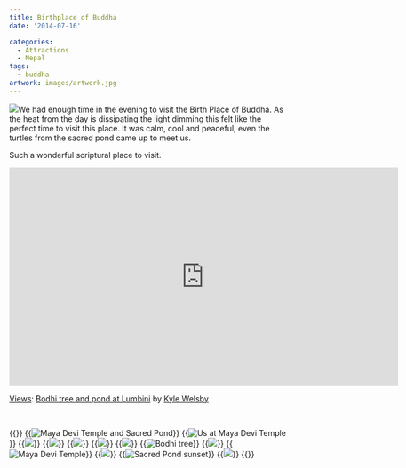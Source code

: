 ```yaml
---
title: Birthplace of Buddha
date: '2014-07-16'

categories:
  - Attractions
  - Nepal
tags:
  - buddha
artwork: images/artwork.jpg
---
```


![](images/IMG_20140716_191909-1024x583.jpg)We had enough time in the evening to visit the Birth Place of Buddha. As the heat from the day is dissipating the light dimming this felt like the perfect time to visit this place. It was calm, cool and peaceful, even the turtles from the sacred pond came up to meet us.

Such a wonderful scriptural place to visit.

<iframe src="https://maps.google.com/maps?layer=c&amp;panoid=qptjnDzP46QAAAQfCQThzg&amp;ie=UTF8&amp;source=embed&amp;output=svembed&amp;cbp=13%2C209.178%2C%2C0%2C0" width="700" height="394" frameborder="0" marginwidth="0" marginheight="0" scrolling="no"></iframe>

[Views](https://www.google.com/maps/views/): [Bodhi tree and pond at Lumbini](https://www.google.com/maps/views/view/103958417703949399427/gphoto/6042187687527379970) by [Kyle Welsby](https://www.google.com/maps/views/profile/103958417703949399427)

 


{{<gallery>}}
  {{<img src="images/IMG_20140716_191909.jpg" title="Maya Devi Temple and Sacred Pond">}}
  {{<img src="images/IMG_3184.jpg" title="Us at Maya Devi Temple">}}
  {{<img src="images/IMG_3162.jpg">}}
  {{<img src="images/IMG_3163.jpg">}}
  {{<img src="images/DSC00228.jpg">}}
  {{<img src="images/IMG_20140716_190708.jpg">}}
  {{<img src="images/IMG_3160.jpg">}}
  {{<img src="images/IMG_3164.jpg" title="Bodhi tree">}}
  {{<img src="images/PANO_20140716_190634.jpg">}}
  {{<img src="images/IMG_20140716_1920051.jpg" title="Maya Devi Temple">}}
  {{<img src="images/IMG_20140716_184909.jpg">}}
  {{<img src="images/IMG_20140716_190951.jpg" title="Sacred Pond sunset">}}
  {{<img src="images/IMG_20140716_192138.jpg">}}
{{</gallery>}}
